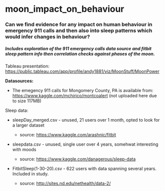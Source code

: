 # moon_impact_on_behaviour

### Can we find evidence for any impact on human behaviour in emergency 911 calls and then also into sleep patterns which would infer changes in behaviour?

##### Includes exploration of the 911 emergency calls data source and fitbit sleep pattern info then correlation checks against phases of the moon.

Tableau presentation: https://public.tableau.com/app/profile/andy1881/viz/MoonStuff/MoonPower

**Datasources:**

- The emegency 911 calls for Mongomery County, PA is available from: https://www.kaggle.com/mchirico/montcoalert
(not uploaded here due to size 117MB)

Sleep data: 
- sleepDay_merged.csv - unused, 21 users over 1 month, opted to look for a larger dataset
  - source: https://www.kaggle.com/arashnic/fitbit

- sleepdata.csv - unused, single user over 4 years, somehwat interesting with moods
  - source: https://www.kaggle.com/danagerous/sleep-data

- FitbitSleep(1-30-20).csv - 622 users with data spanning several years. Included in study.
  - source: http://sites.nd.edu/nethealth/data-2/
